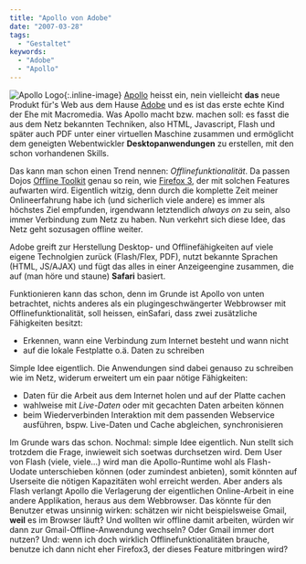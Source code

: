 ```yaml
---
title: "Apollo von Adobe"
date: "2007-03-28"
tags:
  - "Gestaltet"
keywords:
  - "Adobe"
  - "Apollo"
---
```


![Apollo Logo](/img/codecandies/ZZ57FE6807.jpg){:.inline-image} [Apollo](http://labs.adobe.com/technologies/apollo/) heisst ein, nein vielleicht **das** neue Produkt für's Web aus dem Hause [Adobe](http://www.adobe.com) und es ist das erste echte Kind der Ehe mit Macromedia. Was Apollo macht bzw. machen soll: es fasst die aus dem Netz bekannten Techniken, also HTML, Javascript, Flash und später auch PDF unter einer virtuellen Maschine zusammen und ermöglicht dem geneigten Webentwickler **Desktopanwendungen** zu erstellen, mit den schon vorhandenen Skills.

Das kann man schon einen Trend nennen: _Offlinefunktionalität_. Da passen Dojos [Offline Toolkit](http://www.sitepen.com/blog/2007/01/02/the-dojo-offline-toolkit/) genau so rein, wie [Firefox 3](http://developer.mozilla.org/devnews/index.php/2007/03/23/gran-paradiso-alpha-3-available-for-download/), der mit solchen Features aufwarten wird. Eigentlich witzig, denn durch die komplette Zeit meiner Onlineerfahrung habe ich (und sicherlich viele andere) es immer als höchstes Ziel empfunden, irgendwann letztendlich _always on_ zu sein, also immer Verbindung zum Netz zu haben. Nun verkehrt sich diese Idee, das Netz geht sozusagen offline weiter.

Adobe greift zur Herstellung Desktop- und Offlinefähigkeiten auf viele eigene Technolgien zurück (Flash/Flex, PDF), nutzt bekannte Sprachen (HTML, JS/AJAX) und fügt das alles in einer Anzeigeengine zusammen, die auf (man höre und staune) **Safari** basiert.

Funktionieren kann das schon, denn im Grunde ist Apollo von unten betrachtet, nichts anderes als ein plugingeschwängerter Webbrowser mit Offlinefunktionalität, soll heissen, einSafari, dass zwei zusätzliche Fähigkeiten besitzt:

- Erkennen, wann eine Verbindung zum Internet besteht und wann nicht
- auf die lokale Festplatte o.ä. Daten zu schreiben

Simple Idee eigentlich. Die Anwendungen sind dabei genauso zu schreiben wie im Netz, widerum erweitert um ein paar nötige Fähigkeiten:

- Daten für die Arbeit aus dem Internet holen und auf der Platte cachen
- wahlweise mit _Live-Daten_ oder mit gecachten Daten arbeiten können
- beim Wiederverbinden Interaktion mit dem passenden Webservice ausführen, bspw. Live-Daten und Cache abgleichen, synchronisieren

Im Grunde wars das schon. Nochmal: simple Idee eigentlich. Nun stellt sich trotzdem die Frage, inwieweit sich soetwas durchsetzen wird. Dem User von Flash (viele, viele…) wird man die Apollo-Runtime wohl als Flash-Uodate unterschieben können (oder zumindest anbieten), somit könnten auf Userseite die nötigen Kapazitäten wohl erreicht werden. Aber anders als Flash verlangt Apollo die Verlagerung der eigentlichen Online-Arbeit in eine andere Applikation, heraus aus dem Webbrowser. Das könnte für den Benutzer etwas unsinnig wirken: schätzen wir nicht beispielsweise Gmail, **weil** es im Browser läuft? Und wollten wir offline damit arbeiten, würden wir dann zur Gmail-Offline-Anwendung wechseln? Oder Gmail immer dort nutzen? Und: wenn ich doch wirklich Offlinefunktionalitäten brauche, benutze ich dann nicht eher Firefox3, der dieses Feature mitbringen wird?


